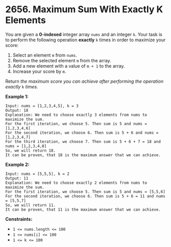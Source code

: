 # 2656. Maximum Sum With Exactly K Elements

You are given a **0-indexed** integer array `nums` and an integer `k`. Your task is to perform the following operation **exactly** `k` times in order to maximize your score:

1. Select an element `m` from `nums`.
2. Remove the selected element `m` from the array.
3. Add a new element with a value of `m + 1` to the array.
4. Increase your score by `m`.

Return *the maximum score you can achieve after performing the operation exactly* `k` *times.*

**Example 1:**

```()
Input: nums = [1,2,3,4,5], k = 3
Output: 18
Explanation: We need to choose exactly 3 elements from nums to maximize the sum.
For the first iteration, we choose 5. Then sum is 5 and nums = [1,2,3,4,6]
For the second iteration, we choose 6. Then sum is 5 + 6 and nums = [1,2,3,4,7]
For the third iteration, we choose 7. Then sum is 5 + 6 + 7 = 18 and nums = [1,2,3,4,8]
So, we will return 18.
It can be proven, that 18 is the maximum answer that we can achieve.
```

**Example 2:**

```()
Input: nums = [5,5,5], k = 2
Output: 11
Explanation: We need to choose exactly 2 elements from nums to maximize the sum.
For the first iteration, we choose 5. Then sum is 5 and nums = [5,5,6]
For the second iteration, we choose 6. Then sum is 5 + 6 = 11 and nums = [5,5,7]
So, we will return 11.
It can be proven, that 11 is the maximum answer that we can achieve.
```

**Constraints:**

- `1 <= nums.length <= 100`
- `1 <= nums[i] <= 100`
- `1 <= k <= 100`
